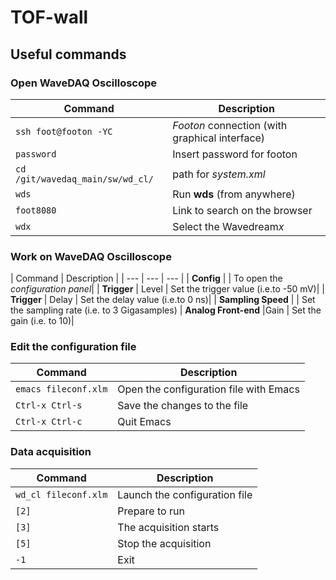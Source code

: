 # TOF-wall

## Useful commands

### Open WaveDAQ Oscilloscope

| Command | Description |
| --- | --- |
| `ssh foot@footon -YC`                       | *Footon* connection (with graphical interface)|
| `password`                                              | Insert password for footon|
| `cd /git/wavedaq_main/sw/wd_cl/`| path for *system.xml*|
| `wds`                                                        | Run **wds** (from anywhere)|
| `foot8080`                                              | Link to search on the browser|
| `wdx`                                                        | Select the Wavedream*x*|


### Work on WaveDAQ Oscilloscope

| Command | Description |
| --- | --- | --- |
| **Config**                   |            | To open the *configuration panel*|
| **Trigger**                   | Level  | Set the trigger value (i.e.to -50 mV)|
| **Trigger**                   | Delay  | Set the delay value (i.e.to 0 ns)|
| **Sampling Speed**   |            | Set the sampling rate (i.e. to 3 Gigasamples)
| **Analog Front-end** |Gain    | Set the gain (i.e. to 10)|


### Edit the configuration file

| Command | Description |
| --- | --- |
| `emacs fileconf.xlm`  | Open the configuration file with Emacs|
| `Ctrl-x Ctrl-s`            |Save the changes to the file|
| `Ctrl-x Ctrl-c`            | Quit Emacs|


### Data acquisition

| Command | Description |
| --- | --- |
| `wd_cl fileconf.xlm`  | Launch the configuration file|
| `[2]`                                 |Prepare to run|
| `[3]`                                 |The acquisition starts|
| `[5]`                                 |Stop the acquisition|
| `-1`                                   |Exit|







